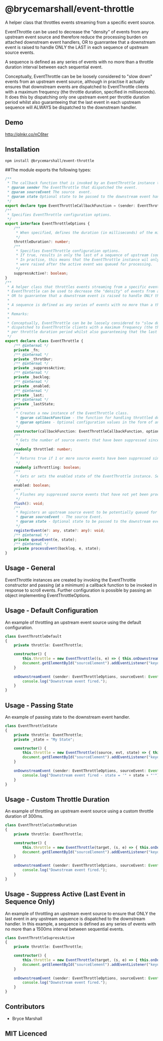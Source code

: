 # @brycemarshall/event-throttle

A helper class that throttles events streaming from a specific event source.

EventThrottle can be used to decrease the "density" of events from any upstream event source and therefore reduce the processing burden on attached downstream event handlers, 
OR to guanrantee that a downstream event is raised to handle ONLY the LAST in each sequence of upstream source events.

A sequence is defined as any series of events with no more than a throttle duration interval between each sequential event.

Conceptually, EventThrottle can be be loosely considered to "slow down" events from an upstream event source, although in practise it actually ensures that downstream events are 
dispatched to EventThrottle clients with a maximum frequency (the throttle duration, specified in milliseconds). It does this by dispatching only one upstream event
per throttle duration period whilst also guaranteeing that the last event in each upstream sequence will ALWAYS be dispatched to the downstream handler.

## Demo

http://plnkr.co/nC6ter

## Installation

`npm install @brycemarshall/event-throttle`

##The module exports the following types:

```ts
/**
 * The callback function that is invoked by an EventThrottle instance to dispatch a throttled upstream event to a downstream handler.
 * @param sender The EventThrottle that dispatched the event.
 * @param sourceEvent The source  event.
 * @param state Optional state to be passed to the downstream event handler.
 */
export declare type EventThrottleCallbackFunction = (sender: EventThrottle, sourceEvent?: any, state?: any) => void;
/**
 * Specifies EventThrottle configuration options.
 */
export interface EventThrottleOptions {
    /**
     * When specified, defines the duration (in milliseconds) of the minimum delay in between processing downstream events (the default is 150 milliseconds).
     */
    throttleDuration?: number;
    /**
     * Specifies EventThrottle configuration options.
     * If true, results in only the last of a sequence of upstream (source) events being fired.
     * In practise, this means that the EventThrottle instance wil only dispatch a throttled event if no additional upstream events
     * were raised after the active event was queued for processing.
     */
    suppressActive?: boolean;
}
/**
 * A helper class that throttles events streaming from a specific event source.
 * EventThrottle can be used to decrease the "density" of events from any upstream event source and therefore reduce the processing burden on attached downstream event handlers,
 * OR to guanrantee that a downstream event is raised to handle ONLY the LAST in each sequence of upstream source events.
 *
 * A sequence is defined as any series of events with no more than a throttle duration interval between each sequential event.
 *
 * Remarks:
 *
 * Conceptually, EventThrottle can be be loosely considered to "slow down" events from an upstream event source, although in practise it actually ensures that downstream events are
 * dispatched to EventThrottle clients with a maximum frequency (the throttle duration, specified in milliseconds). It does this by dispatching only one upstream event
 * per throttle duration period whilst also guaranteeing that the last event in each upstream sequence will ALWAYS be dispatched to the downstream handler.
 */
export declare class EventThrottle {
    /** @internal */
    private _fn;
    /** @internal */
    private _throtDur;
    /** @internal */
    private _suppressActive;
    /** @internal */
    private _backlog;
    /** @internal */
    private _enabled;
    /** @internal */
    private _last;
    /** @internal */
    private _lastState;
    /**
     * Creates a new instance of the EventThrottle class.
     * @param callbackFunction - the function for handling throttled downstream events.
     * @param options - Optional configuration values in the form of an object implementing EventThrottleOptions.
     */
    constructor(callbackFunction: EventThrottleCallbackFunction, options?: EventThrottleOptions);
    /**
     * Gets the number of source events that have been suppressed since the last downstream event was dispatched by this instance.
     */
    readonly throttled: number;
    /**
     * Returns true if 1 or more source events have been suppressed since the last downstream event was dispatched by this instance.
     */
    readonly isThrottling: boolean;
    /**
     * Gets or sets the enabled state of the EventThrottle instance. Setting enabled to 'false' will automatically flush the EventThrottle.
     */
    enabled: boolean;
    /**
     * Flushes any suppressed source events that have not yet been processed.
     */
    flush(): void;
    /**
     * Registers an upstream source event to be potentially queued for downstream processing.
     * @param sourceEvent - The source Event.
     * @param state - Optional state to be passed to the downstream event handler.
     */
    registerEvent(e?: any, state?: any): void;
    /** @internal */
    private queueEvent(e, state);
    /** @internal */
    private processEvent(backlog, e, state);
}
```
## Usage - General

EventThrottle instances are created by invoking the EventThrottle constructor and passing (at a minimum) a callback function to be invoked in response to scroll events.
Further configuration is possible by passing an object implementing EventThrottleOptions.

## Usage - Default Configuration

An example of throttling an upstream event source using the default configuration.

```ts
class EventThrottleDefault
{
    private throttle: EventThrottle;

    constructor() {
        this.throttle = new EventThrottle((s, e) => { this.onDownstreamEvent(s, e) });
        document.getElementById("sourceElement").addEventListener("keydown", (e) => { this.throttle.registerEvent(e); });
    }
    
    onDownstreamEvent (sender: EventThrottleOptions, sourceEvent: Event) {
        console.log("Downstream event fired.");
    }
}

```

## Usage - Passing State

An example of passing state to the downstream event handler.

```ts
class EventThrottleState
{
    private throttle: EventThrottle;
    private _state = "My State";

    constructor() {
        this.throttle = new EventThrottle((source, evt, state) => { this.onDownstreamEvent(source, evt, state) });
        document.getElementById("sourceElement").addEventListener("keydown", (evt) => { this.throttle.registerEvent(evt, this._state); });
    }
    
    onDownstreamEvent (sender: EventThrottleOptions, sourceEvent: Event, state: string) {
        console.log("Downstream event fired - state = '" + state + "'");
    }
}

```

## Usage - Custom Throttle Duration

An example of throttling an upstream event source using a custom throttle duration of 300ms.

```ts
class EventThrottleCustomDuration
{
    private throttle: EventThrottle;

    constructor() {
        this.throttle = new EventThrottle(target, (s, e) => { this.onDownstreamEvent(s, e) }, { throttleDuration: 300 });
        document.getElementById("sourceElement").addEventListener("keydown", (e) => { this.throttle.registerEvent(e); });
    }
    
    onDownstreamEvent (sender: EventThrottleOptions, sourceEvent: Event) {
        console.log("Downstream event fired.");
    }
}

```

## Usage - Suppress Active (Last Event in Sequence Only)

An example of throttling an upstream event source to ensure that ONLY the last event in any upstream sequence is dispatched to the downstream handler.
In this example, a sequence is defined as any series of events with no more than a 1500ms interval between sequential events.

```ts
class EventThrottleSupressActive
{
    private throttle: EventThrottle;

    constructor() {
        this.throttle = new EventThrottle(target, (s, e) => { this.onDownstreamEvent(s, e) }, { throttleDuration: 1500, suppressActive: true });
        document.getElementById("sourceElement").addEventListener("keydown", (e) => { this.throttle.registerEvent(e); });
    }
    
    onDownstreamEvent (sender: EventThrottleOptions, sourceEvent: Event) {
        console.log("Downstream event fired.");
    }
}

```

## Contributors

 - Bryce Marshall

## MIT Licenced
